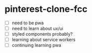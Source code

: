 # pinterest-clone-fcc

- [ ] need to be pwa
- [ ] need to learn about ux/ui
- [ ] styled components probably?
- [ ] learning about service workers
- [ ] continuing learning pwa
